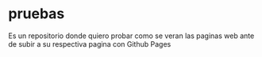 # pruebas
Es un repositorio donde quiero probar como se veran las paginas web ante de subir a su respectiva pagina con Github Pages
